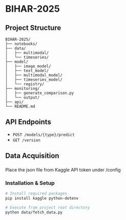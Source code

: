 # BIHAR-2025

## Project Structure
```
BIHAR-2025/
├── notebooks/
├── data/
│   ├── multimodal/
│   └── timeseries/
├── model/
│   ├── image_model/
│   ├── text_model/
│   ├── multimodal_model/
│   ├── timeseries_model/
│   └── registry/
├── monitoring/
│   ├── generate_comparison.py
│   └── output/
├── api/
└── README.md
```

## API Endpoints
- `POST /models/{type}/predict`
- `GET /version`


## Data Acquisition

### 

Place the json file from Kaggle API token under /config

### Installation & Setup
```bash
# Install required packages
pip install kaggle python-dotenv

# Execute from project root directory
python data/fetch_data.py
